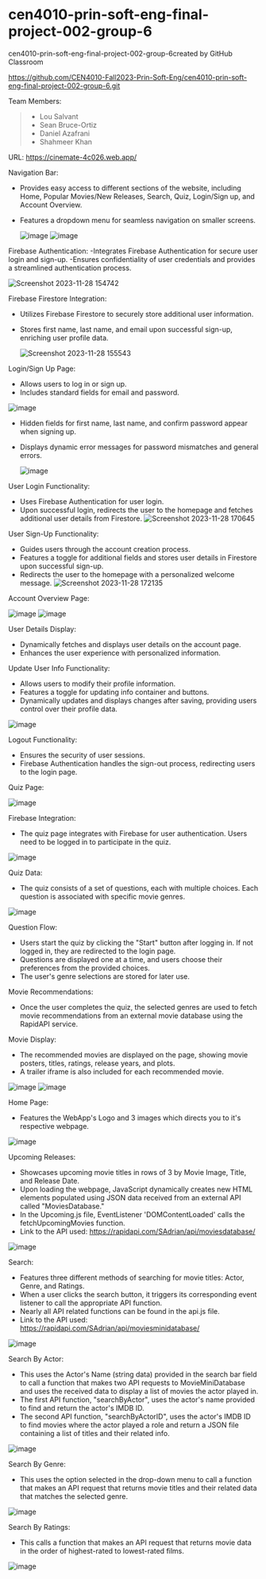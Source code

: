 # cen4010-prin-soft-eng-final-project-002-group-6
cen4010-prin-soft-eng-final-project-002-group-6created by GitHub Classroom

https://github.com/CEN4010-Fall2023-Prin-Soft-Eng/cen4010-prin-soft-eng-final-project-002-group-6.git

Team Members:
>- Lou Salvant
>- Sean Bruce-Ortiz
>- Daniel Azafrani
>- Shahmeer Khan

URL:
https://cinemate-4c026.web.app/

Navigation Bar:
- Provides easy access to different sections of the website, including Home, Popular Movies/New Releases, Search, Quiz, Login/Sign up, and Account Overview.
- Features a dropdown menu for seamless navigation on smaller screens.
  
  ![image](https://github.com/CEN4010-Fall2023-Prin-Soft-Eng/cen4010-prin-soft-eng-final-project-final-project-002-group-6/assets/143464399/af3422e9-107d-44a5-ba4c-8848f85da68c)
  ![image](https://github.com/CEN4010-Fall2023-Prin-Soft-Eng/cen4010-prin-soft-eng-final-project-final-project-002-group-6/assets/143464399/13cfed53-d6de-444b-92da-b1831e087b5c)


Firebase Authentication:
-Integrates Firebase Authentication for secure user login and sign-up.
-Ensures confidentiality of user credentials and provides a streamlined authentication process.

![Screenshot 2023-11-28 154742](https://github.com/CEN4010-Fall2023-Prin-Soft-Eng/cen4010-prin-soft-eng-final-project-final-project-002-group-6/assets/116595993/47389364-bfce-4734-9711-a60258de1169)

Firebase Firestore Integration:
- Utilizes Firebase Firestore to securely store additional user information.
- Stores first name, last name, and email upon successful sign-up, enriching user profile data.

  ![Screenshot 2023-11-28 155543](https://github.com/CEN4010-Fall2023-Prin-Soft-Eng/cen4010-prin-soft-eng-final-project-final-project-002-group-6/assets/116595993/fa85e2ee-d25f-43a8-89ef-c2ac77d4de53)

Login/Sign Up Page:
- Allows users to log in or sign up.
- Includes standard fields for email and password.
  
![image](https://github.com/CEN4010-Fall2023-Prin-Soft-Eng/cen4010-prin-soft-eng-final-project-final-project-002-group-6/assets/143464399/0bac4b53-6e39-4921-ab90-1b5256b9f729)


- Hidden fields for first name, last name, and confirm password appear when signing up.
- Displays dynamic error messages for password mismatches and general errors.
  
  ![image](https://github.com/CEN4010-Fall2023-Prin-Soft-Eng/cen4010-prin-soft-eng-final-project-final-project-002-group-6/assets/143464399/b9adb8b8-1434-4dc8-ad73-221698880141)


User Login Functionality:
- Uses Firebase Authentication for user login.
- Upon successful login, redirects the user to the homepage and fetches additional user details from Firestore.
![Screenshot 2023-11-28 170645](https://github.com/CEN4010-Fall2023-Prin-Soft-Eng/cen4010-prin-soft-eng-final-project-final-project-002-group-6/assets/116595993/7951f599-a2c2-409e-b409-c0141f80097b)

User Sign-Up Functionality:
- Guides users through the account creation process.
- Features a toggle for additional fields and stores user details in Firestore upon successful sign-up.
- Redirects the user to the homepage with a personalized welcome message.
![Screenshot 2023-11-28 172135](https://github.com/CEN4010-Fall2023-Prin-Soft-Eng/cen4010-prin-soft-eng-final-project-final-project-002-group-6/assets/116595993/0e43b9bf-52d0-47d9-8c21-8480d04b6369)

Account Overview Page:

![image](https://github.com/CEN4010-Fall2023-Prin-Soft-Eng/cen4010-prin-soft-eng-final-project-final-project-002-group-6/assets/143464399/906005b9-e696-44c5-9d76-fab515a388d1)
![image](https://github.com/CEN4010-Fall2023-Prin-Soft-Eng/cen4010-prin-soft-eng-final-project-final-project-002-group-6/assets/143464399/ca3c9001-bd6a-4906-9aa3-e1c25e9b5546)


User Details Display:
- Dynamically fetches and displays user details on the account page.
- Enhances the user experience with personalized information.

Update User Info Functionality:
- Allows users to modify their profile information.
- Features a toggle for updating info container and buttons.
- Dynamically updates and displays changes after saving, providing users control over their profile data.

![image](https://github.com/CEN4010-Fall2023-Prin-Soft-Eng/cen4010-prin-soft-eng-final-project-final-project-002-group-6/assets/143464399/77b2cfba-74a3-497d-bc75-189b633fb0e6)


Logout Functionality:
- Ensures the security of user sessions.
- Firebase Authentication handles the sign-out process, redirecting users to the login page.

Quiz Page:

![image](https://github.com/CEN4010-Fall2023-Prin-Soft-Eng/cen4010-prin-soft-eng-final-project-final-project-002-group-6/assets/143464399/3fa167ae-05f8-459e-91fc-f11ee10a47c2)


Firebase Integration:
- The quiz page integrates with Firebase for user authentication. Users need to be logged in to participate in the quiz.

![image](https://github.com/CEN4010-Fall2023-Prin-Soft-Eng/cen4010-prin-soft-eng-final-project-final-project-002-group-6/assets/143464399/d50201a2-0038-425f-84d0-c9c19a0877d0)


Quiz Data:
- The quiz consists of a set of questions, each with multiple choices. Each question is associated with specific movie genres.

![image](https://github.com/CEN4010-Fall2023-Prin-Soft-Eng/cen4010-prin-soft-eng-final-project-final-project-002-group-6/assets/143464399/5ca3f2eb-81bf-4905-957f-f44f2007c04f)


Question Flow:
- Users start the quiz by clicking the "Start" button after logging in. If not logged in, they are redirected to the login page.
- Questions are displayed one at a time, and users choose their preferences from the provided choices.
- The user's genre selections are stored for later use.

Movie Recommendations:
- Once the user completes the quiz, the selected genres are used to fetch movie recommendations from an external movie database using the RapidAPI service.

Movie Display:
- The recommended movies are displayed on the page, showing movie posters, titles, ratings, release years, and plots.
- A trailer iframe is also included for each recommended movie.

![image](https://github.com/CEN4010-Fall2023-Prin-Soft-Eng/cen4010-prin-soft-eng-final-project-final-project-002-group-6/assets/143464399/64cf03d6-9bb5-42a3-a733-126bbbb03c29)
![image](https://github.com/CEN4010-Fall2023-Prin-Soft-Eng/cen4010-prin-soft-eng-final-project-final-project-002-group-6/assets/143464399/74f977e4-1258-45a8-8b5a-05a09666bf52)


Home Page:
- Features the WebApp's Logo and 3 images which directs you to it's respective webpage. 

![image](https://github.com/CEN4010-Fall2023-Prin-Soft-Eng/cen4010-prin-soft-eng-final-project-final-project-002-group-6/assets/143464399/69bd1c02-1b51-474d-a127-9420c9232f13)


Upcoming Releases:
- Showcases upcoming movie titles in rows of 3 by Movie Image, Title, and Release Date.
- Upon loading the webpage, JavaScript dynamically creates new HTML elements populated using JSON data received from an external API called "MoviesDatabase."
- In the Upcoming.js file, EventListener 'DOMContentLoaded' calls the fetchUpcomingMovies function. 
- Link to the API used: https://rapidapi.com/SAdrian/api/moviesdatabase/

![image](https://github.com/CEN4010-Fall2023-Prin-Soft-Eng/cen4010-prin-soft-eng-final-project-final-project-002-group-6/assets/143464399/e71953ac-6ad9-46ab-8e4e-bc812673e455)


Search:
- Features three different methods of searching for movie titles: Actor, Genre, and Ratings. 
- When a user clicks the search button, it triggers its corresponding event listener to call the appropriate API function.  
- Nearly all API related functions can be found in the api.js file.  
- Link to the API used: https://rapidapi.com/SAdrian/api/moviesminidatabase/

![image](https://github.com/CEN4010-Fall2023-Prin-Soft-Eng/cen4010-prin-soft-eng-final-project-final-project-002-group-6/assets/143464399/73eb9e9c-466a-4cc8-9f43-9a4c6f584712)


Search By Actor:
- This uses the Actor's Name (string data) provided in the search bar field to call a function that makes two API requests to MovieMiniDatabase and uses the received data to display a list of movies the actor played in.
- The first API function, "searchByActor", uses the actor's name provided to find and return the actor's IMDB ID.
- The second API function, "searchByActorID", uses the actor's IMDB ID to find movies where the actor played a role and return a JSON file containing a list of titles and their related info.

 ![image](https://github.com/CEN4010-Fall2023-Prin-Soft-Eng/cen4010-prin-soft-eng-final-project-final-project-002-group-6/assets/143464399/aa6468f0-dcda-4487-a7c7-5f2a1851a802)


Search By Genre:
- This uses the option selected in the drop-down menu to call a function that makes an API request that returns movie titles and their related data that matches the selected genre.
  
![image](https://github.com/CEN4010-Fall2023-Prin-Soft-Eng/cen4010-prin-soft-eng-final-project-final-project-002-group-6/assets/143464399/872e918b-e233-4478-849b-dc8c39a676d3)


Search By Ratings:
- This calls a function that makes an API request that returns movie data in the order of highest-rated to lowest-rated films.
  
![image](https://github.com/CEN4010-Fall2023-Prin-Soft-Eng/cen4010-prin-soft-eng-final-project-final-project-002-group-6/assets/143464399/6b415aa6-00f5-4eb7-bca2-9f30e3147d42)











